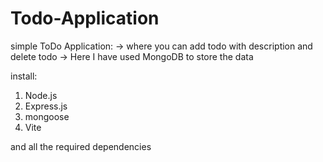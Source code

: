 # Todo-Application

  simple ToDo Application:
  -> where you can add todo with description and delete todo
  -> Here I have used MongoDB to store the data

  install:
  1. Node.js
  2. Express.js
  3. mongoose 
  4. Vite


  and all the required dependencies 

